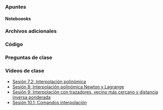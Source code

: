 ### Apuntes
#### Noteboooks
### Archivos adicionales
### Código
### Preguntas de clase
### Vídeos de clase
- [Sesión 7.2: Interpolación polinómica](https://drive.google.com/file/d/19Vjzftfqs__KYe2tbEq1qJQLkB8eNHi9/view?usp=sharing)
- [Sesión 8: Interpolación polinómica Newton y Lagrange](https://drive.google.com/file/d/1E2e_lhVS-IXNyWmfMz3uMswfe4OcllHS/view?usp=sharing)
- [Sesión 9: Interpolación con trazadores, vecino más cercano y distancia inversa ponderada](https://drive.google.com/file/d/1E6-wL1dvgpzSiMa-8oEha9usiZGJvOZY/view?usp=sharing)
- [Sesión 10.1: Comandos interpolación](https://drive.google.com/file/d/1G33G4Bhd9gPVxI_9FikZW-H8FkFk7VVp/view?usp=sharing)

